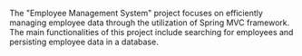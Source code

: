 The "Employee Management System" project focuses on efficiently managing employee data through the utilization of 
Spring MVC framework.  
The main functionalities of this project include searching for employees and persisting employee data in a database. 

